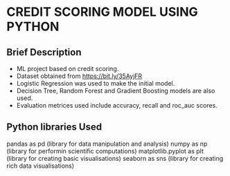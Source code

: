 # CREDIT SCORING MODEL USING PYTHON

## Brief Description
- ML project based on credit scoring. 
- Dataset obtained from https://bit.ly/35AyjFR
- Logistic Regression was used to make the initial model.
- Decision Tree, Random Forest and Gradient Boosting models are also used.
- Evaluation metrices used include accuracy, recall and roc_auc scores.

## Python libraries Used
pandas as pd (library for data manipulation and analysis)
numpy as np (library for performin scientific computations)
matplotlib.pyplot as plt (library for creating basic visualisations)
seaborn as sns (library for creating rich data visualisations)


